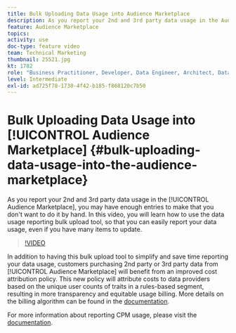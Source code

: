 ```yaml
---
title: Bulk Uploading Data Usage into Audience Marketplace
description: As you report your 2nd and 3rd party data usage in the Audience Marketplace, you may have enough entries to make that you don't want to do it by hand. In this video, you will learn how to use the data usage reporting bulk upload tool, so that you can easily report your data usage, even if you have many items to update. 
feature: Audience Marketplace
topics: 
activity: use
doc-type: feature video
team: Technical Marketing
thumbnail: 25521.jpg
kt: 1782
role: "Business Practitioner, Developer, Data Engineer, Architect, Data Architect, Administrator, Leader"
level: Intermediate
exl-id: ad725f78-1730-4f42-b185-f868120c7b50
---
```

# Bulk Uploading Data Usage into [!UICONTROL Audience Marketplace] {#bulk-uploading-data-usage-into-the-audience-marketplace}

As you report your 2nd and 3rd party data usage in the [!UICONTROL Audience Marketplace], you may have enough entries to make that you don't want to do it by hand. In this video, you will learn how to use the data usage reporting bulk upload tool, so that you can easily report your data usage, even if you have many items to update.

>[!VIDEO](https://video.tv.adobe.com/v/25521/?quality=12)

In addition to having this bulk upload tool to simplify and save time reporting your data usage, customers purchasing 2nd party or 3rd party data from [!UICONTROL Audience Marketplace] will benefit from an improved cost attribution policy. This new policy will attribute costs to data providers based on the unique user counts of traits in a rules-based segment, resulting in more transparency and equitable usage billing.
More details on the billing algorithm can be found in the [documentation](https://experiencecloud.adobe.com/resources/help/en_US/aam/marketplace_cpm_billing.html).

For more information about reporting CPM usage, please visit the [documentation](https://experiencecloud.adobe.com/resources/help/en_US/aam/t_marketplace_report_cpm_usage.html).
